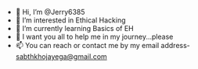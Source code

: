 - 👋 Hi, I’m @Jerry6385
- 👀 I’m interested in Ethical Hacking 
- 🌱 I’m currently learning Basics of EH
- 💞️ I want you all to help me in my journey...please
- 📫 You can reach or contact me by my email address- sabthkhojayega@gmail.com
<!---
Jerry6385/Jerry6385 is a ✨ special ✨ repository because its `README.md` (this file) appears on your GitHub profile.
You can click the Preview link to take a look at your changes.
--->
